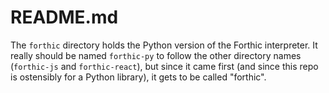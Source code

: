 # README.md

The `forthic` directory holds the Python version of the Forthic interpreter. It really should be
named `forthic-py` to follow the other directory names (`forthic-js` and `forthic-react`), but since
it came first (and since this repo is ostensibly for a Python library), it gets to be called "forthic".

